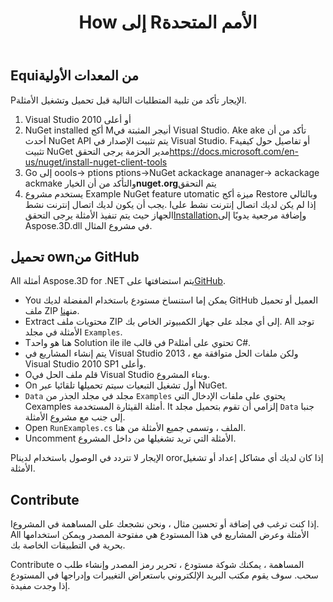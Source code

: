 ﻿---
title: How إلى Rالأمم المتحدة
type: docs
weight: 70
url: /ar/net/how-to-run-the-examples/
description: Ere ere سنرشدك كيفية تشغيل أمثلة Aspose.3D for .NET.
---
## **Equiمن المعدات الأولية**
Pالإيجار تأكد من تلبية المتطلبات التالية قبل تحميل وتشغيل الأمثلة.

1. Visual Studio 2010 أو أعلى
1. NuGet installed أكج Mأنيجر المثبتة في Visual Studio. Ake ake تأكد من أن أحدث NuGet API يتم تثبيت الإصدار في Visual Studio. Fأو تفاصيل حول كيفية تثبيت NuGet مدير الحزمة يرجى التحقق<https://docs.microsoft.com/en-us/nuget/install-nuget-client-tools>
1. Go إلى oools-> ptions ptions->NuGet ackackage ananager-> ackackage ackmake والتأكد من أن الخيار**nuget.org**يتم التحقق
1. يستخدم مشروع Example NuGet feature utomatic ميزة أكج Restore وبالتالي يجب أن يكون لديك اتصال إنترنت نشط. Iإذا لم يكن لديك اتصال إنترنت نشط على الجهاز حيث يتم تنفيذ الأمثلة يرجى التحقق[Installation](/3d/ar/net/installation/)وإضافة مرجعية يدويًا إلى Aspose.3D.dll في مشروع المثال.
## **تحميل ownمن GitHub**
All أمثلة Aspose.3D for .NET يتم استضافتها على[GitHub](https://github.com/aspose-3d/Aspose.3D-for-.NET).

- You يمكن إما استنساخ مستودع باستخدام المفضلة لديك GitHub العميل أو تحميل ملف ZIP من[هنا](https://github.com/aspose-3d/Aspose.3D-for-.NET/archive/master.zip).
- Extract محتويات ملف ZIP إلى أي مجلد على جهاز الكمبيوتر الخاص بك. All توجد الأمثلة في مجلد `Examples`.
- Tهنا هو واحد Solution ile ile في قالب Pتحتوي على أمثلة C#.
- يتم إنشاء المشاريع في Visual Studio 2013 ، ولكن ملفات الحل متوافقة مع Visual Studio 2010 SP1 وأعلى.
- Oقلم ملف الحل في Visual Studio وبناء المشروع.
- On أول تشغيل التبعيات سيتم تحميلها تلقائيا عبر NuGet.
- `Data` مجلد في مجلد الجذر من `Examples` يحتوي على ملفات الإدخال التي Cexamples أمثلة القيثارة المستخدمة. It إلزامي أن تقوم بتحميل مجلد `Data` جنبا إلى جنب مع مشروع الأمثلة.
- Open `RunExamples.cs` الملف ، وتسمى جميع الأمثلة من هنا.
- Uncomment الأمثلة التي تريد تشغيلها من داخل المشروع.

Pالإيجار لا تتردد في الوصول باستخدام لدينا ororإذا كان لديك أي مشاكل إعداد أو تشغيل الأمثلة.
## **Contribute**
Iإذا كنت ترغب في إضافة أو تحسين مثال ، ونحن نشجعك على المساهمة في المشروع. All الأمثلة وعرض المشاريع في هذا المستودع هي مفتوحة المصدر ويمكن استخدامها بحرية في التطبيقات الخاصة بك.

Contribute o المساهمة ، يمكنك شوكة مستودع ، تحرير رمز المصدر وإنشاء طلب سحب. سوف يقوم مكتب البريد الإلكتروني باستعراض التغييرات وإدراجها في المستودع إذا وجدت مفيدة.
